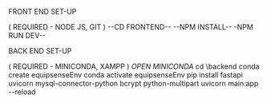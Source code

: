 
FRONT END SET-UP 

( REQUIRED - NODE JS, GIT )
--CD FRONTEND--
--NPM INSTALL--
-NPM RUN DEV--


BACK END SET-UP

( REQUIRED - MINICONDA, XAMPP )
*OPEN MINICONDA*
cd \backend
conda create equipsenseEnv
conda activate equipsenseEnv
pip install fastapi uvicorn mysql-connector-python bcrypt python-multipart
uvicorn main:app --reload
